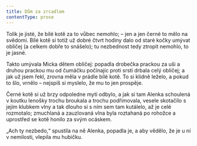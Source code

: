 ```yaml
---
title: Dům za zrcadlem
contentType: prose
---
```


Tolik je jisté, že bílé kotě za to vůbec nemohlo; – jen a jen černé to mělo na svědomí. Bílé kotě si totiž už dobré čtvrt hodiny dalo od staré kočky umývat obličej (a celkem dobře to snášelo); tu nezbednost tedy ztropit nemohlo, to je jasné.

  

Takto umývala Micka dětem obličej: popadla drobečka prackou za uši a druhou prackou mu od čumáčku počínajíc proti srsti drbala celý obličej; a jak už jsem řekl, zrovna měla v prádle bílé kotě. To si klidně leželo, a pokud to šlo, vrnělo – nejspíš si myslelo, že mu to jen prospěje.

Černé kotě si už brzy odpoledne mytí odbylo, a jak si tam Alenka schoulená v koutku lenošky trochu broukala a trochu podřimovala, vesele skotačilo s jejím klubkem vlny a tak dlouho si s ním sem tam kutálelo, až je celé rozmotalo; zmuchlaná a zauzlovaná vlna byla roztahaná po rohožce a uprostřed se kotě honilo za svým ocáskem.

„Ach ty nezbedo,“ spustila na ně Alenka, popadla je, a aby vědělo, že je u ní v nemilosti, vlepila mu hubičku.
